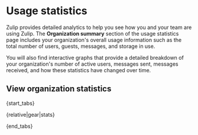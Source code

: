 # Usage statistics

Zulip provides detailed analytics to help you see how you and your team are
using Zulip. The **Organization summary** section of the usage statistics page
includes your organization's overall usage information such as the total number
of users, guests, messages, and storage in use.

You will also find interactive graphs that provide a detailed breakdown of
your organization's number of active users, messages sent, messages received,
and how these statistics have changed over time.

## View organization statistics

{start_tabs}

{relative|gear|stats}

{end_tabs}
